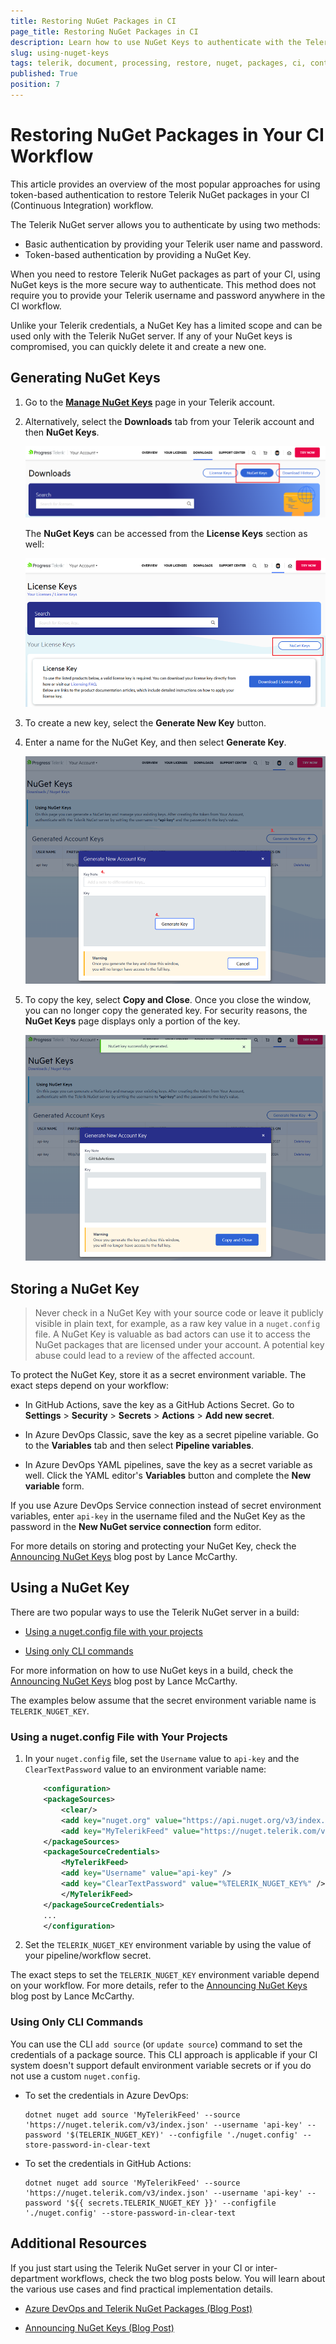```yaml
---
title: Restoring NuGet Packages in CI
page_title: Restoring NuGet Packages in CI 
description: Learn how to use NuGet Keys to authenticate with the Telerik NuGet server and restore Telerik Document Processing packages in your CI or desktop environment.
slug: using-nuget-keys
tags: telerik, document, processing, restore, nuget, packages, ci, continuous, integration, installation
published: True
position: 7
---
```


# Restoring NuGet Packages in Your CI Workflow

This article provides an overview of the most popular approaches for using token-based authentication to restore Telerik NuGet packages in your CI (Continuous Integration) workflow.

The Telerik NuGet server allows you to authenticate by using two methods:

* Basic authentication by providing your Telerik user name and password.
* Token-based authentication by providing a NuGet Key.

When you need to restore Telerik NuGet packages as part of your CI, using NuGet keys is the more secure way to authenticate. This method does not require you to provide your Telerik username and password anywhere in the CI workflow.

Unlike your Telerik credentials, a NuGet Key has a limited scope and can be used only with the Telerik NuGet server. If any of your NuGet keys is compromised, you can quickly delete it and create a new one.

## Generating NuGet Keys

1. Go to the [**Manage NuGet Keys**](https://www.telerik.com/account/downloads/nuget-keys) page in your Telerik account.

1. Alternatively, select the **Downloads** tab from your Telerik account and then **NuGet Keys**.

    ![Manage NuGet Keys](images/manage-nuget-keys.png)

    The **NuGet Keys** can be accessed from the **License Keys** section as well:

    ![NuGet Keys from License Keys](images/access-nuget-keys-from-license-keys.png) 


1. To create a new key, select the **Generate New Key** button.

1. Enter a name for the NuGet Key, and then select **Generate Key**.

    ![Generate NuGet Key](images/generate-nuget-key.png)
 
1. To copy the key, select **Copy and Close**. Once you close the window, you can no longer copy the generated key. For security reasons, the **NuGet Keys** page displays only a portion of the key.

    ![Copy Generated NuGet Key](images/copy-nuget-key.png)

## Storing a NuGet Key

> Never check in a NuGet Key with your source code or leave it publicly visible in plain text, for example, as a raw key value in a `nuget.config` file. A NuGet Key is valuable as bad actors can use it to access the NuGet packages that are licensed under your account. A potential key abuse could lead to a review of the affected account.

To protect the NuGet Key, store it as a secret environment variable. The exact steps depend on your workflow:

* In GitHub Actions, save the key as a GitHub Actions Secret. Go to **Settings** > **Security** > **Secrets** > **Actions** > **Add new secret**.

* In Azure DevOps Classic, save the key as a secret pipeline variable. Go to the **Variables** tab and then select **Pipeline variables**.

* In Azure DevOps YAML pipelines, save the key as a secret variable as well. Click the YAML editor's **Variables** button and complete the **New variable** form.

If you use Azure DevOps Service connection instead of secret environment variables, enter `api-key` in the username filed and the NuGet Key as the password in the **New NuGet service connection** form editor.

For more details on storing and protecting your NuGet Key, check the [Announcing NuGet Keys](https://www.telerik.com/blogs/announcing-nuget-keys) blog post by Lance McCarthy.

## Using a NuGet Key

There are two popular ways to use the Telerik NuGet server in a build:

* [Using a nuget.config file with your projects](#using-a-nugetconfig-file-with-your-projects)

* [Using only CLI commands](#using-only-cli-commands)

For more information on how to use NuGet keys in a build, check the [Announcing NuGet Keys](https://www.telerik.com/blogs/announcing-nuget-keys) blog post by Lance McCarthy.

The examples below assume that the secret environment variable name is `TELERIK_NUGET_KEY`.

### Using a nuget.config File with Your Projects

1. In your `nuget.config` file, set the `Username` value to `api-key` and the `ClearTextPassword` value to an environment variable name:

    ```xml
        <configuration>
        <packageSources>
            <clear/>
            <add key="nuget.org" value="https://api.nuget.org/v3/index.json" protocolVersion="3" />
            <add key="MyTelerikFeed" value="https://nuget.telerik.com/v3/index.json" protocolVersion="3"/>
        </packageSources>
        <packageSourceCredentials>
            <MyTelerikFeed>
            <add key="Username" value="api-key" />
            <add key="ClearTextPassword" value="%TELERIK_NUGET_KEY%" />
            </MyTelerikFeed>
        </packageSourceCredentials>
        ...
        </configuration>
    ```

1. Set the `TELERIK_NUGET_KEY` environment variable by using the value of your pipeline/workflow secret.

The exact steps to set the `TELERIK_NUGET_KEY` environment variable depend on your workflow. For more details, refer to the [Announcing NuGet Keys](https://www.telerik.com/blogs/announcing-nuget-keys) blog post by Lance McCarthy.

### Using Only CLI Commands

You can use the CLI `add source` (or `update source`) command to set the credentials of a package source. This CLI approach is applicable if your CI system doesn't support default environment variable secrets or if you do not use a custom `nuget.config`.

* To set the credentials in Azure DevOps:

    ```
    dotnet nuget add source 'MyTelerikFeed' --source 'https://nuget.telerik.com/v3/index.json' --username 'api-key' --password '$(TELERIK_NUGET_KEY)' --configfile './nuget.config' --store-password-in-clear-text
    ```

* To set the credentials in GitHub Actions:

    ```
    dotnet nuget add source 'MyTelerikFeed' --source 'https://nuget.telerik.com/v3/index.json' --username 'api-key' --password '${{ secrets.TELERIK_NUGET_KEY }}' --configfile './nuget.config' --store-password-in-clear-text
    ```

## Additional Resources

If you just start using the Telerik NuGet server in your CI or inter-department workflows, check the two blog posts below. You will learn about the various use cases and find practical implementation details.

* [Azure DevOps and Telerik NuGet Packages (Blog Post)](https://www.telerik.com/blogs/azure-devops-and-telerik-nuget-packages)

* [Announcing NuGet Keys (Blog Post)](https://www.telerik.com/blogs/announcing-nuget-keys)
